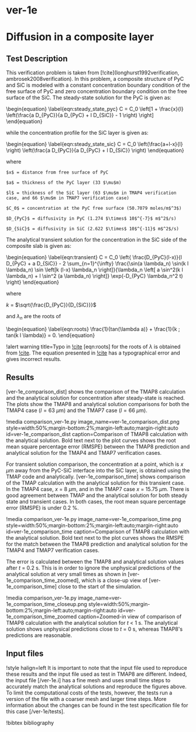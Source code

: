 # ver-1e

# Diffusion in a composite layer

## Test Description

This verification problem is taken from [!cite](longhurst1992verification, ambrosek2008verification). In this problem, a composite structure of PyC and SiC is modeled with a constant concentration boundary condition of the free surface of PyC and zero concentration boundary condition on the free surface of the SiC. The steady-state solution for the PyC is given as:

\begin{equation}
\label{eqn:steady_state_pyc}
    C = C_0 \left[1 + \frac{x}{l}  \left(\frac{a D_{PyC}}{a D_{PyC} + l D_{SiC}} - 1 \right) \right]
\end{equation}

while the concentration profile for the SiC layer is given as:

\begin{equation}
\label{eqn:steady_state_sic}
    C = C_0 \left(\frac{a+l-x}{l} \right) \left(\frac{a D_{PyC}}{a D_{PyC} + l D_{SiC}} \right)
\end{equation}

where

    $x$ = distance from free surface of PyC

    $a$ = thickness of the PyC layer (33 $\mu$m)

    $l$ = thickness of the SiC layer (63 $\mu$m in TMAP4 verification case, and 66 $\mu$m in TMAP7 verification case)

    $C_0$ = concentration at the PyC free surface (50.7079 moles/m$^3$)

    $D_{PyC}$ = diffusivity in PyC (1.274 $\times$ 10$^{-7}$ m$^2$/s)

    $D_{SiC}$ = diffusivity in SiC (2.622 $\times$ 10$^{-11}$ m$^2$/s)

The analytical transient solution for the concentration in the SiC side of the composite slab is given as:

\begin{equation}
\label{eqn:transient}
    C = C_0 \left\{ \frac{D_{PyC}(l-x)}{l D_{PyC} + a D_{SiC}} - 2 \sum_{n=1}^{\infty} \frac{\sin(a \lambda_n) \sin(k l \lambda_n) \sin \left[k (l-x) \lambda_n \right]}{\lambda_n \left[ a \sin^2(k l \lambda_n) + l \sin^2 (a \lambda_n) \right]} \exp(-D_{PyC} \lambda_n^2 t) \right\}
\end{equation}

where

$k$ = $\sqrt{\frac{D_{PyC}}{D_{SiC}}}$

and $\lambda_n$ are the roots of

\begin{equation}
\label{eqn:roots}
    \frac{1}{tan(\lambda a)} + \frac{1}{k \; tan(k l \lambda)} = 0.
\end{equation}

!alert warning title=Typo in [!cite](ambrosek2008verification)
[eqn:roots] for the roots of $\lambda$ is obtained from [!cite](longhurst1992verification). The equation presented in [!cite](ambrosek2008verification) has a typographical error and gives incorrect results.

## Results

[ver-1e_comparison_dist] shows the comparison of the TMAP8 calculation and the analytical solution for concentration after steady-state is reached. The plots show the TMAP8 and analytical solution comparisons for both the TMAP4 case ($l = 63$ $\mu$m) and the TMAP7 case ($l = 66$ $\mu$m).

!media comparison_ver-1e.py
       image_name=ver-1e_comparison_dist.png
       style=width:50%;margin-bottom:2%;margin-left:auto;margin-right:auto
       id=ver-1e_comparison_dist
       caption=Comparison of TMAP8 calculation with the analytical solution. Bold text next to the plot curves shows the root mean square percentage error (RMSPE) between the TMAP8 prediction and analytical solution for the TMAP4 and TMAP7 verification cases.

For transient solution comparison, the concentration at a point, which is $x$ $\mu$m away from the PyC-SiC interface into the SiC layer, is obtained using the TMAP code and analytically. [ver-1e_comparison_time] shows comparison of the TMAP calculation with the analytical solution for this transient case. In the TMAP4 case, $x$ = 8 $\mu$m, and in the TMAP7 case $x$ = 15.75 $\mu$m. There is good agreement between TMAP and the analytical solution for both steady state and transient cases. In both cases, the root mean square percentage error (RMSPE) is under 0.2 %.

!media comparison_ver-1e.py
       image_name=ver-1e_comparison_time.png
       style=width:50%;margin-bottom:2%;margin-left:auto;margin-right:auto
       id=ver-1e_comparison_time
       caption=Comparison of TMAP8 calculation with the analytical solution. Bold text next to the plot curves shows the RMSPE for the match between the TMAP8 prediction and analytical solution for the TMAP4 and TMAP7 verification cases.

The error is calculated between the TMAP8 and analytical solution values after $t$ = 0.2 s. This is in order to ignore the unphysical predictions of the analytical solution at very small times as shown in [ver-1e_comparison_time_zoomed], which is a close-up view of [ver-1e_comparison_time] close to the start of the simulation.

!media comparison_ver-1e.py
       image_name=ver-1e_comparison_time_closeup.png
       style=width:50%;margin-bottom:2%;margin-left:auto;margin-right:auto
       id=ver-1e_comparison_time_zoomed
       caption=Zoomed-in view of comparison of TMAP8 calculation with the analytical solution for $t$ < 1 s. The analytical solution shows unphysical predictions close to $t$ = 0 s, whereas TMAP8's predictions are reasonable.

## Input files

!style halign=left
It is important to note that the input file used to reproduce these results and the input file used as test in TMAP8 are different. Indeed, the input file [/ver-1e.i] has a fine mesh and uses small time steps to accurately match the analytical solutions and reproduce the figures above. To limit the computational costs of the tests, however, the tests run a version of the file with a coarser mesh and larger time steps. More information about the changes can be found in the test specification file for this case [/ver-1e/tests].

!bibtex bibliography
